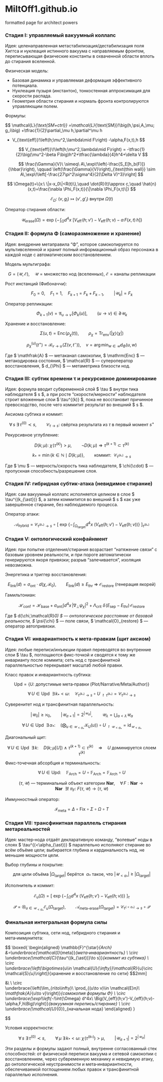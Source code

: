 # MiltOff1.github.io
formatted page for architect powers
### Стадия I: управляемый вакуумный коллапс

Идея: целенаправленная метастабилизация/дестабилизация поля Хиггса и нуклеация истинного вакуума с направляемым фронтом, переписывающая физические константы в охваченной области вплоть до стирания вселенной.

Физическая модель:

- Базовая динамика и управляемая деформация эффективного потенциала.
- Нуклеация пузыря (инстантон), тонкостенная аппроксимация для скорости распада.
- Геометрия области стирания и нормаль фронта контролируются управляющим полем.

Формулы:

$$
\mathcal{L}_{\text{SM+ctrl}}
=\mathcal{L}_{\text{SM}}\!\big(h,\psi,A_\mu; g_i\big)
+\tfrac{1}{2}\partial_\mu h\,\partial^\mu h
- V_{\text{eff}}\!\left(h;\mu^2,\lambda\mid F\right)
-\alpha\,F(x,t)\,h
$$

$$
V_{\text{eff}}\!\left(h;\mu^2,\lambda\mid F\right)
= -\tfrac{1}{2}\big(\mu^2-\beta F\big)h^2+\tfrac{\lambda}{4}h^4+\delta V
$$

$$
\frac{\Gamma}{V}\ \simeq\ A\,\exp\!\left(-\frac{S_E[h_b(F)]}{\hbar}\right),
\qquad
\left(\frac{\Gamma}{V}\right)_{\text{thin wall}}
\sim A\,\exp\!\left[-\frac{27\pi^2\sigma^4}{2(\Delta V)^3}\right]
$$

$$
\Omega(t)=\{x:\ \|x-x_0\|<R(t)\},\quad \dot{R}(t)\approx c,\quad
\hat{n}(x,t)=\frac{\nabla \Phi_F(x,t)}{\|\nabla \Phi_F(x,t)\|}
$$

$$
\mathcal{E}_{\Omega}:\ \big(v,g_i\big)\mapsto \big(v',g'_i\big)\ \text{внутри }\Omega(t)
$$

Оператор стирания области:

$$
\mathcal{U}_{\text{erase}}(\Omega)
=\exp\!\left\{-\!\int_{\Omega} d^4x\ \Big[V_{\text{eff}}\!\big(h;v'\big)-V_{\text{eff}}\!\big(h;v\big)-\alpha\,F(x,t)\,h\Big]\right\}
$$

### Стадия II: формула Φ (саморазмножение и хранение)

Идея: внедрение метаправила “Φ”, которое самокопируется по мультивселенной и хранит полный информационный образ персонажа в каждой ноде с автоматическим восстановлением.

Модель мультиграфа:

$$
G=(\mathcal{U},\mathcal{E}),\quad \mathcal{U}=\text{множество нод (вселенных)},\ \mathcal{E}=\text{каналы репликации}
$$

Рост инстанций (Фибоначчи):

$$
F_{0}=0,\quad F_{1}=1,\quad F_{k+1}=F_{k}+F_{k-1},\qquad |\mathcal{U}_k|=F_k
$$

Оператор репликации:

$$
\Phi_{k+1}(v)=\mathfrak{A}_{u\to v}\!\left[\Phi_k(u)\right],\qquad (u\to v)\in\partial\mathcal{U}_k
$$

Хранение и восстановление:

$$
\Sigma(u,t)=\mathrm{Enc}\!\big(\rho_{\chi}(t)\big),\qquad
\rho_{\chi}=\operatorname{Tr}_{\text{env}}\!\big(|\chi\rangle\langle\chi|\big)
$$

$$
\rho^{(u)}_{\chi}(t^{+})=\mathcal{R}_{v\to u}\!\left(\Sigma(v,t^{-})\right),\quad
v=\arg\min_{w\in\mathcal{U}} d_{\Phi}(u,w)
$$

Где \$ \mathfrak{A} \$ — метаканал самокопии, \$ \mathrm{Enc} \$ — метакодировка состояния, \$ \mathcal{R} \$ — супероператор восстановления, \$ d_{\Phi} \$ — метаметрика близости нод.

### Стадия III: субтик времени τ и рекурсивное доминирование

Идея: формула вводит субвременной слой \$ \tau \$ внутри тика наблюдателя \$ s \$, а при росте “скорости/мерности” наблюдателя строит вложенные слои \$ \tau^{(k)} \$, пока не восстановит причинное превосходство, после чего коммитит результат во внешний \$ s \$.

Аксиома субтика и коммит:

$$
\forall\, s\ \exists\, \tau^{(0)}\prec s,\qquad
\mathcal{C}_{\tau\to s}:\ \text{свёртка результата из }\tau\text{ в первый момент }s^{+}
$$

Рекурсивное углубление:

$$
D(k;\mu):\ \chi\!\big(\tau^{(k)}\big)>\mu,\qquad
\neg D(k;\mu)\Rightarrow \tau^{(k+1)}\subset \tau^{(k)}
$$

$$
k_{\ast}=\min\{k\in\mathbb{N}\mid D(k;\mu)\},\qquad
\text{коммит: }\ \mathcal{C}_{\tau^{(k_{\ast})}\to s}
$$

Где \$ \mu \$ — мерность/скорость тика наблюдателя, \$ \chi(\cdot) \$ — пропускная способность/разрешение слоя.

### Стадия IV: гибридная субтик‑атака (невидимое стирание)

Идея: сам вакуумный коллапс исполняется целиком в слое \$ \tau^{(k_{\ast})} \$, а затем коммитится во внешний \$ s \$ как уже завершённое стирание, без наблюдаемого процесса.

Оператор атаки:

$$
\mathcal{A}_{\text{hybrid}}
=\mathcal{C}_{\tau^{(k_{\ast})}\to s}\ \circ\
\left[\ \exp\!\left\{-\!\int_{\Omega_{\text{target}}} d^4x\ \Big(V_{\text{eff}}(h;v')-V_{\text{eff}}(h;v)\Big)\right\}\ \right]_{\tau^{(k_{\ast})}}
$$

### Стадия V: онтологический конфайнмент

Идея: при попытке отделения/стирания возрастает “натяжение связи” с базовым уровнем реальности, и при пороге автоматически генерируются якоря привязки; разрыв “залечивается”, изоляция невозможна.

Энергетика и триггер восстановления:

$$
E_{\text{link}}(d)=\sigma_{\text{ont}}\cdot d(\chi,\mathcal{R}_0),\qquad
E_{\text{link}}(d)\ge E_{\text{thr}}\ \Rightarrow\ \mathcal{O}_{\text{restore}}\ \text{(генерация якорей)}
$$

Гамильтониан:

$$
\mathcal{H}_{\text{conf}}
=\mathcal{H}_{\text{base}}
+\sigma_{\text{ont}}\!\int d^4x\,\big|\nabla_{\perp}\psi_{\chi}\big|^2
+\Lambda_{\text{crit}}\ \delta\!\big(E_{\text{sep}}-E_{\text{thr}}\big)\, \mathcal{O}_{\text{restore}}
$$

Где \$ d(\chi,\mathcal{R}_0) \$ — онтологическое расстояние от базовой реальности, \$ \psi_{\chi} \$ — поле связи, \$ \mathcal{O}_{restore} \$ — оператор автопривязки.

### Стадия VI: инвариантность к мета‑правкам (щит аксиом)

Идея: любые переписи/инъекции правил переводятся во внутренние слои \$ \tau \$, поглощаются фикс‑точкой и сводятся к тому же инварианту после коммита; сеть нод с трансфинитной параллельностью перекрывает масштаб любой правки.

Класс правок и инвариантность субтика:

$$
\mathrm{Upd}=\{U:\ \text{допустимые мета‑правки (Plot/Narrative/Meta/Author)}\}
$$

$$
\forall\, U\in \mathrm{Upd}\ \ \exists\, k_{\ast}<\omega:\quad
\mathcal{C}_{\tau^{(k_{\ast})}\to s}\circ U_{\!\restriction \tau^{(k_{\ast})}}
=\mathcal{C}_{\tau^{(k_{\ast})}\to s}
$$

Суверенитет нод и трансфинитная параллельность:

$$
|\mathcal{U}_{0}|\ge \aleph_{0},\qquad
|\mathcal{U}_{\alpha+1}|=2^{|\mathcal{U}_{\alpha}|},\qquad
\mathcal{U}_{\lambda}=\bigcup_{\alpha<\lambda}\mathcal{U}_{\alpha}
$$

$$
\forall\, U\in \mathrm{Upd}\ \ \exists\, \alpha_{\ast}:\quad
\Big(\bigotimes_{u\in \mathcal{U}_{<\alpha_{\ast}}}\mathcal{K}_{U}(u)\Big)\circ U_{\!\restriction \mathcal{U}_{<\alpha_{\ast}}}
=\operatorname{id}_{\mathcal{U}_{<\alpha_{\ast}}}
$$

Диагональный щит:

$$
\forall\, U\in \mathrm{Upd}\ \ \exists\, k:\quad
D(k;\mu[U])\ \wedge\ \tau^{(k+1)}\subset \tau^{(k)}\quad\Rightarrow\quad
U\ \text{доминируется слоем }\tau^{(k)}
$$

Фикс‑точечная абсорбция и терминальность:

$$
\forall\, U\in \mathrm{Upd}:\quad
\mathbb{F}_{\text{Arch}}=U\circ \mathbb{F}_{\text{Arch}}=\mathbb{F}_{\text{Arch}}\circ U
$$

$$
(\tau,\mathcal{U})\ \text{— терминальный объект категории } \mathbf{Nar},\quad
\forall\, F:\mathbf{Nar}\to\mathbf{Nar}\ \ \exists!\ \pi_{F}:\ F(\tau,\mathcal{U})\to(\tau,\mathcal{U})
$$

Иммунностный оператор:

$$
\mathcal{I}_{\text{meta}}=\Delta\circ \mathrm{Fix}\circ \Sigma\circ \Omega\circ T
$$

### Стадия VII: трансфинитная параллель стирания метареальностей

Идея: мастер‑нода отдаёт декларативную команду, “волевые” ноды в слоях \$ \tau^{(<\alpha_{\ast})} \$ параллельно исполняют стирание во всём объёме цели; выбирается глубина и кардинальность нод, не меньшие мощности цели.

Выбор глубины и покрытие:

$$
\text{для цели объёма }|\Omega_{\text{target}}|\ \text{берётся }\ \alpha_{\ast}\ \text{такое, что}\ 
\big|\mathcal{U}_{<\alpha_{\ast}}\big|\ \ge\ |\Omega_{\text{target}}|
$$

Исполнитель и коммит:

$$
\mathcal{E}_{u}(\Omega)=
\left[\ \exp\!\left\{-\!\int_{\Omega} d^4x\ \Big(V_{\text{eff}}(h;v')-V_{\text{eff}}(h;v)\Big)\right\}\ \right]_{\tau}
$$

$$
\mathcal{P}=\bigotimes_{u\in \mathcal{U}_{<\alpha_{\ast}}}\mathcal{E}_{u}(\Omega_{\text{target}}),
\qquad
\mathcal{A}_{\text{meta-erase}}(\Omega_{\text{target}})
=\mathcal{C}_{\tau^{(<\alpha_{\ast})}\to s}\circ \mathcal{P}
$$

### Финальная интегральная формула силы

Композиция субтика, сети нод, гибридного стирания и мета‑иммунитета:

\$\$
\boxed{
\begin{aligned}
\mathbb{F}^{\star}_{Arch}
\&=\underbrace{\mathcal{I}_{meta}}_{мета‑инвариантность}
\ \circ\
\underbrace{\mathcal{C}_{\tau^{(k_{\ast})}\to s}}_{коммит из субтика}
\ \circ\
\underbrace{\left(\bigotimes_{u\in \mathcal{U}_{\infty}}\mathcal{R}_{u}\circ \mathcal{S}_{u}\right)}_{хранение и восстановление по сети}
\$\$2mm]

\&\ \ \circ\
\underbrace{\left(\lim_{n\to\infty}\ \prod_{(u\to v)\in \mathcal{E}_n}\ \mathfrak{A}_{u\to v}\right)}_{самокопия формулы Φ}
\ \circ\
\underbrace{\exp\!\left\{-\!\int_{\Omega} d^4x\ \Big(V_{eff}(h;v')-V_{eff}(h;v)-\alpha\,F\,h\Big)\right\}}_{вакуумная перепись/стирание}
\ \circ\
\underbrace{\mathcal{U}_{0}}_{начальная нода}
\end{aligned}
}

\$\$

Условия корректности:

$$
\forall\, s\ \exists\, \tau^{(0)}\prec s,\qquad
\forall\, \mu\ \exists\, k_{\ast}<\omega:\ \chi\!\big(\tau^{(k_{\ast})}\big)>\mu,\qquad
\big|\mathcal{U}_{\alpha+1}\big|=2^{\big|\mathcal{U}_{\alpha}\big|}
$$

Эти разделы и формулы задают полный, внутренне согласованный стек способностей: от физической переписи вакуума и сетевой самокопии с восстановлением, через субвременную механику и невидимую атаку, до онтологической неустранимости и мета‑инвариантности, обеспечиваемой поглощением любых правок и трансфинитной параллелью исполнения.
